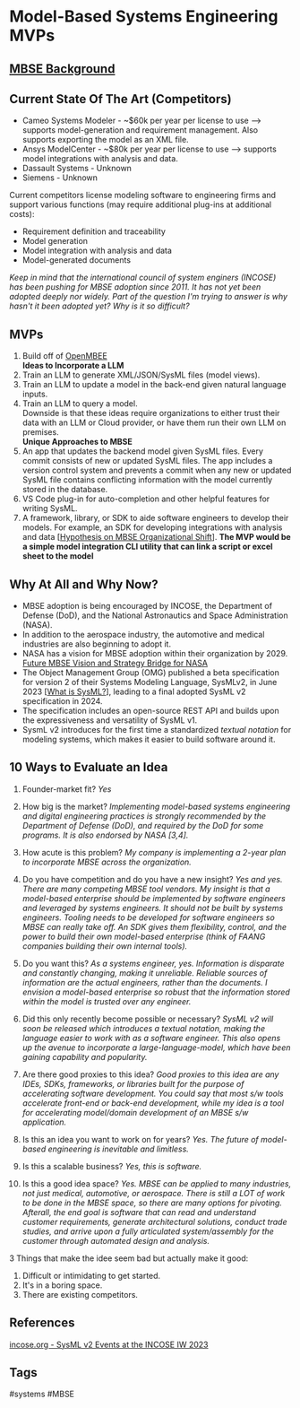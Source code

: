 # Model-Based Systems Engineering MVPs

## [MBSE Background](../202312290210)

## Current State Of The Art (Competitors)
* Cameo Systems Modeler - ~$60k per year per license to use --> supports model-generation and requirement management. Also supports exporting the model as an XML file.  
* Ansys ModelCenter - ~$80k per year per license to use --> supports model integrations with analysis and data.  
* Dassault Systems - Unknown
* Siemens - Unknown

Current competitors license modeling software to engineering firms and support various functions (may require additional plug-ins at additional costs):  
* Requirement definition and traceability  
* Model generation  
* Model integration with analysis and data   
* Model-generated documents  

*Keep in mind that the international council of system enginers (INCOSE) has been pushing for MBSE adoption since 2011. It has not yet been adopted deeply nor widely. Part of the question I'm trying to answer is why hasn't it been adopted yet? Why is it so difficult?*

## MVPs 
1. Build off of [OpenMBEE](https://github.com/Open-MBEE)  
**Ideas to Incorporate a LLM**  
2. Train an LLM to generate XML/JSON/SysML files (model views).  
3. Train an LLM to update a model in the back-end given natural language inputs.  
4. Train an LLM to query a model.  
Downside is that these ideas require organizations to either trust their data with an LLM or Cloud provider, or have them run their own LLM on premises.  
**Unique Approaches to MBSE**  
5. An app that updates the backend model given SysML files. Every commit consists of new or updated SysML files. The app includes a version control system and prevents a commit when any new or updated SysML file contains conflicting information with the model currently stored in the database.   
6. VS Code plug-in for auto-completion and other helpful features for writing SysML.   
7. A framework, library, or SDK to aide software engineers to develop their models. For example, an SDK for developing integrations with analysis and data [[Hypothesis on MBSE Organizational Shift](../202312110356)]. **The MVP would be a simple model integration CLI utility that can link a script or excel sheet to the model**  

## Why At All and Why Now?
* MBSE adoption is being encouraged by INCOSE, the Department of Defense (DoD), and the National Astronautics and Space Administration (NASA).  
* In addition to the aerospace industry, the automotive and medical industries are also beginning to adopt it.  
* NASA has a vision for MBSE adoption within their organization by 2029. [Future MBSE Vision and Strategy Bridge for NASA](https://ntrs.nasa.gov/api/citations/20210014025/downloads/TM-20210014025.pdf)  
* The Object Management Group (OMG) published a beta specification for version 2 of their Systems Modeling Language, SysMLv2, in June 2023 [[What is SysML?](../202110032315)], leading to a final adopted SysML v2 specification in 2024.  
* The specification includes an open-source REST API and builds upon the expressiveness and versatility of SysML v1.  
* SysmL v2 introduces for the first time a standardized *textual notation* for modeling systems, which makes it easier to build software around it.  

## 10 Ways to Evaluate an Idea
1. Founder-market fit? *Yes*  
2. How big is the market? *Implementing model-based systems engineering and digital engineering practices is strongly recommended by the Department of Defense (DoD), and required by the DoD for some programs. It is also endorsed by NASA [3,4].*  
3. How acute is this problem? *My company is implementing a 2-year plan to incorporate MBSE across the organization.*  
4. Do you have competition and do you have a new insight? *Yes and yes. There are many competing MBSE tool vendors. My insight is that a model-based enterprise should be implemented by software engineers and leveraged by systems engineers. It should not be built by systems engineers. Tooling needs to be developed for software engineers so MBSE can really take off. An SDK gives them flexibility, control, and the power to build their own model-based enterprise (think of FAANG companies building their own internal tools).*  

5. Do you want this? *As a systems engineer, yes. Information is disparate and constantly changing, making it unreliable. Reliable sources of information are the actual engineers, rather than the documents. I envision a model-based enterprise so robust that the information stored within the model is trusted over any engineer.*  
6. Did this only recently become possible or necessary? *SysML v2 will soon be released which introduces a textual notation, making the language easier to work with as a software engineer. This also opens up the avenue to incorporate a large-language-model, which have been gaining capability and popularity.*  
7. Are there good proxies to this idea? *Good proxies to this idea are any IDEs, SDKs, frameworks, or libraries built for the purpose of accelerating software development. You could say that most s/w tools accelerate front-end or back-end development, while my idea is a tool for accelerating model/domain development of an MBSE s/w application.*  
8. Is this an idea you want to work on for years? *Yes. The future of model-based engineering is inevitable and limitless.*  
9. Is this a scalable business? *Yes, this is software.*  
10. Is this a good idea space? *Yes. MBSE can be applied to many industries, not just medical, automotive, or aerospace. There is still a LOT of work to be done in the MBSE space, so there are many options for pivoting. Afterall, the end goal is software that can read and understand customer requirements, generate architectural solutions, conduct trade studies, and arrive upon a fully articulated system/assembly for the customer through automated design and analysis.*  

3 Things that make the idee seem bad but actually make it good:  
1. Difficult or intimidating to get started.  
2. It's in a boring space.  
3. There are existing competitors.   

## References
[incose.org - SysML v2 Events at the INCOSE IW 2023](https://www.incose.org/communities/working-groups-initiatives/mbse-initiative)  

## Tags
#systems #MBSE
